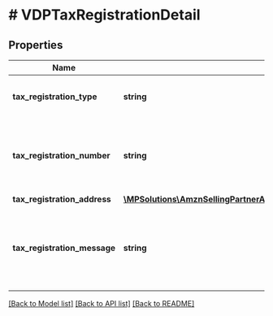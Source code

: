 # # VDPTaxRegistrationDetail

## Properties

Name | Type | Description | Notes
------------ | ------------- | ------------- | -------------
**tax_registration_type** | **string** | Tax registration type for the entity. | [optional]
**tax_registration_number** | **string** | Tax registration number for the party. For example, VAT ID. |
**tax_registration_address** | [**\MPSolutions\AmznSellingPartnerApi\Models\VendorDirectFulfillmentPayments\VDPAddress**](VDPAddress.md) |  | [optional]
**tax_registration_message** | **string** | Tax registration message that can be used for additional tax related details. | [optional]

[[Back to Model list]](../../README.md#models) [[Back to API list]](../../README.md#endpoints) [[Back to README]](../../README.md)
